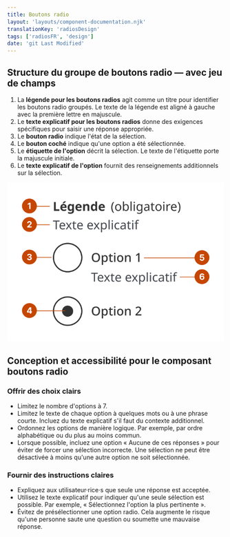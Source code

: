 ```yaml
---
title: Boutons radio
layout: 'layouts/component-documentation.njk'
translationKey: 'radiosDesign'
tags: ['radiosFR', 'design']
date: 'git Last Modified'
---
```


## Structure du groupe de boutons radio — avec jeu de champs

<ol class="anatomy-list">
  <li>La <strong>légende pour les boutons radios</strong> agit comme un titre pour identifier les boutons radio groupés. Le texte de la légende est aligné à gauche avec la première lettre en majuscule.</li>
  <li>Le <strong>texte explicatif pour les boutons radios</strong> donne des exigences spécifiques pour saisir une réponse appropriée.</li>
  <li>Le <strong>bouton radio</strong> indique l'état de la sélection.</li>
  <li>Le <strong>bouton coché</strong> indique qu'une option a été sélectionnée.</li>
  <li>Le <strong>étiquette de l'option</strong> décrit la sélection. Le texte de l'étiquette porte la majuscule initiale.</li>
  <li>Le <strong>texte explicatif de l'option</strong> fournit des renseignements additionnels sur la sélection.</li>
</ol>

<img class="b-sm b-default p-300" src="/images/fr/components/anatomy/gcds-radios-anatomy.svg" alt="Structure des boutons radio montrant les étiquettes « légende » en haut et « texte explicatif » en dessous. Plus bas, il y a deux cercles avec leurs libellés et du texte explicatif à côté. L'un des cercles est rempli d'un cercle noir plus petit."/>

## Conception et accessibilité pour le composant boutons radio

### Offrir des choix clairs

- Limitez le nombre d'options à 7.
- Limitez le texte de chaque option à quelques mots ou à une phrase courte. Incluez du texte explicatif s'il faut du contexte additionnel.
- Ordonnez les options de manière logique. Par exemple, par ordre alphabétique ou du plus au moins commun.
- Lorsque possible, incluez une option «&nbsp;Aucune de ces réponses&nbsp;» pour éviter de forcer une sélection incorrecte. Une sélection ne peut être désactivée à moins qu'une autre option ne soit sélectionnée.

### Fournir des instructions claires

- Expliquez aux utilisateur·rice·s que seule une réponse est acceptée.
- Utilisez le texte explicatif pour indiquer qu'une seule sélection est possible. Par exemple, «&nbsp;Sélectionnez l'option la plus pertinente&nbsp;».
- Évitez de présélectionner une option radio. Cela augmente le risque qu'une personne saute une question ou soumette une mauvaise réponse.
